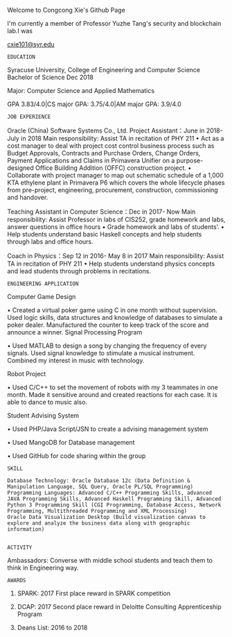 Welcome to Congcong Xie's Github Page

I'm currently a member of Professor Yuzhe Tang's security and blockchain lab.I was 

cxie101@syr.edu

    EDUCATION
    
Syracuse University, College of Engineering and Computer Science Bachelor of Science Dec 2018 

Major: Computer Science and Applied Mathematics 


GPA 3.83/4.0|CS major GPA: 3.75/4.0|AM major GPA: 3.9/4.0 

    JOB EXPERIENCE
    
Oracle (China) Software Systems Co., Ltd.
Project Assistant：June in 2018- July in 2018
Main responsibility: Assist TA in recitation of PHY 211
•	Act as a cost manager to deal with project cost control business process such as Budget Approvals, Contracts and Purchase Orders, Change Orders, Payment Applications and Claims in Primavera Unifier on a purpose-designed Office Building Addition (OFFC) construction project.
•	Collaborate with project manager to map out schematic schedule of a 1,000 KTA ethylene plant in Primavera P6 which covers the whole lifecycle phases from pre-project, engineering, procurement, construction, commissioning and handover.


Teaching Assistant in Computer Science：Dec in 2017- Now Main responsibility: Assist Professor in labs of CIS252, grade homework
and labs, answer questions in office hours
•	Grade homework and labs of students’. 
•	Help students understand basic Haskell concepts and help students through labs and office hours.


Coach in Physics：Sep 12 in 2016- May 8 in 2017
Main responsibility: Assist TA in recitation of PHY 211
•	Help students understand physics concepts and lead students through problems in recitations.

 
    ENGINEERING APPLICATION
    

Computer Game Design

•	Created a virtual poker game using C in one month without supervision. Used logic skills, data structures and knowledge of databases to simulate a poker dealer. Manufactured the counter to keep track of the score and announce a winner.
Signal Processing Program

•	Used MATLAB to design a song by changing the frequency of every signals. Used signal knowledge to stimulate a musical instrument. Combined my interest in music with technology.


Robot Project

•	Used C/C++ to set the movement of robots with my 3 teammates in one month. Made it sensitive around and created reactions for each case. It is able to dance to music also. 


Student Advising System

•	Used PHP/Java Script/JSN to create a advising management system

•	Used MangoDB for Database management

•	Used GitHub for code sharing within the group
	
    SKILL
    
    Database Technology: Oracle Database 12c (Data Definition & Manipulation Language, SQL Query, Oracle PL/SQL Programming)
	Programming Languages: Advanced C/C++ Programming Skills, advanced JAVA Programming Skills, Advanced Haskell Programming Skill, Advanced Python 3 Programming Skill (CGI Programming, Database Access, Network Programming, Multithreaded Programming and XML Processing)
	Oracle Data Visualization Desktop (Build visualization canvas to explore and analyze the business data along with geographic information)


    ACTIVITY
    
Ambassadors:  Converse with middle school students and teach them to think in Engineering way.

    AWARDS
    
1.  SPARK:  2017
    First place reward in SPARK competition 

2.  DCAP:  2017
    Second place reward in Deloitte Consulting Apprenticeship Program 

3.  Deans List:  2016 to 2018
